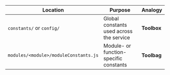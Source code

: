 | Location                              | Purpose                                  | Analogy     |
| ------------------------------------- | ---------------------------------------- | ----------- |
| `constants/` or `config/`             | Global constants used across the service | **Toolbox** |
| `modules/<module>/moduleConstants.js` | Module- or function-specific constants   | **Toolbag** |
